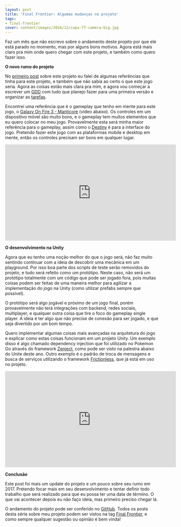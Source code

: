 ```yaml
---
layout: post
title: 'Final Frontier: Algumas mudanças no projeto'
tags:
- final-frontier
cover: content/images/2016/12/capa-ff-camera-big.jpg
---
```


Faz um mês que não escrevo sobre o andamento deste projeto por que ele está parado no momento, mas por alguns bons motivos. Agora está mais claro pra mim onde quero chegar com este projeto, e também como quero fazer isso.

**O novo rumo do projeto**

No [primeiro post](http://gamedeveloper.com.br/inicio-do-projeto-final-frontier/) sobre este projeto eu falei de algumas referências que tinha para este projeto, e também que não sabia ao certo o que este jogo seria. Agora as coisas estão mais clara pra mim, e agora vou começar a escrever um [GDD](https://github.com/cicanci/game-unity-ff/wiki/GDD) com tudo que planejo fazer para uma primeira versão e organizar as [tarefas](https://github.com/cicanci/game-unity-ff/projects/1?fullscreen=true).

Encontrei uma referência que é o gameplay que tenho em mente para este jogo, o [Galaxy On Fire 3 - Manticore](http://www.gof3manticore.com/release/) (vídeo abaixo). Os controles em um dispositivo móvel são muito bons, e o gameplay tem muitos elementos que eu quero colocar no meu jogo. Provavelmente esta será minha maior referência para o gameplay, assim como o [Destiny](https://www.destinythegame.com/) é para a interface do jogo. Pretendo fazer este jogo com as plataformas mobile e desktop em mente, então os controles precisam ser bons em qualquer lugar.

<iframe width="560" height="315" src="https://www.youtube.com/embed/xdTP3zVbLog" frameborder="0" allowfullscreen></iframe>

**O desenvolvimento na Unity**

Agora que eu tenho uma noção melhor do que o jogo será, não faz muito sentindo continuar com a ideia de descobrir uma mecânica em um playground. Por isso boa parte dos scripts de teste serão removidos do projeto, e tudo será refeito como um protótipo. Neste caso, não será um protótipo totalmente com um código que pode ser jogado fora, pois muitas coisas podem ser feitas de uma maneira melhor para agilizar a implementação do jogo na Unity (como utilizar prefabs sempre que possível).

O protótipo será algo jogável e próximo de um jogo final, porém provavelmente não terá integrações com backend, redes sociais, multiplayer, e qualquer outra coisa que tire o foco do gameplay single player. A ideia é ter algo que não precise de conexão para ser jogado, e que seja divertido por um bom tempo.

Quero implementar algumas coisas mais avançadas na arquitetura do jogo e explicar como estas coisas funcionam em um projeto Unity. Um exemplo disso é algo chamado dependency injection que foi utilizado no Pokemon Go através do framework [Zenject](https://www.assetstore.unity3d.com/en/#!/content/17758), como pode ser visto na palestra abaixo do Unite deste ano. Outro exemplo é o padrão de troca de mensagens e busca de serviços utilizando o framework [Frictionless](https://github.com/Claytonious/Frictionless), que já está em uso no projeto.

<iframe width="560" height="315" src="https://www.youtube.com/embed/8hru629dkRY" frameborder="0" allowfullscreen></iframe>

**Conclusão**

Este post foi mais um update do projeto e um pouco sobre seu rumo em 2017. Pretendo focar mais em seu desenvolvimento e tentar definir todo trabalho que será realizado para que eu possa ter uma data de término. O que vai acontecer depois eu não faço ideia, mas primeiro preciso chegar lá.

O andamento do projeto pode ser conferido no [GitHub](https://github.com/cicanci/game-unity-ff). Todos os posts desta série sobre meu projeto podem ser vistos na tag [Final Frontier](http://gamedeveloper.com.br/tag/final-frontier/), e como sempre qualquer sugestão ou opinião é bem vinda!
